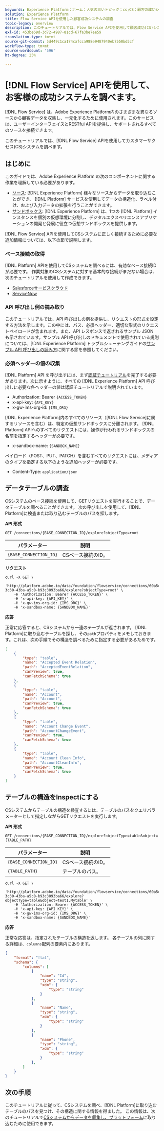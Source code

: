 ```yaml
---
keywords: Experience Platform；ホーム；人気の高いトピック；cs;CS；顧客の成功システム
solution: Experience Platform
title: Flow Service APIを使用した顧客成功システムの調査
topic-legacy: overview
description: このチュートリアルでは、Flow Service APIを使用して顧客成功(CS)システムを調べます。
exl-id: 453be69d-3d72-4987-81cd-67fa3be7ee59
translation-type: tm+mt
source-git-commit: 5d449c1ca174cafcca988e9487940eb7550bd5cf
workflow-type: tm+mt
source-wordcount: '596'
ht-degree: 25%

---
```


# [!DNL Flow Service] APIを使用して、お客様の成功システムを調べます。

[!DNL Flow Service] は、Adobe Experience Platform内のさまざまな異なるソースから顧客データを収集し、一元化するために使用されます。このサービスは、ユーザーインターフェイスとRESTful APIを提供し、サポートされるすべてのソースを接続できます。

このチュートリアルでは、[!DNL Flow Service] APIを使用してカスタマーサクセス(CS)システムを調べます。

## はじめに

このガイドでは、Adobe Experience Platform の次のコンポーネントに関する作業を理解している必要があります。

* [ソース](../../../home.md): [!DNL Experience Platform] 様々なソースからデータを取り込むことができ、 [!DNL Platform] サービスを使用してデータの構造化、ラベル付け、および入力データの拡張を行うことができます。
* [サンドボックス](../../../../sandboxes/home.md): [!DNL Experience Platform] は、1つの [!DNL Platform] インスタンスを個別の仮想環境に分割し、デジタルエクスペリエンスアプリケーションの開発と発展に役立つ仮想サンドボックスを提供します。

[!DNL Flow Service] APIを使用してCSシステムに正しく接続するために必要な追加情報については、以下の節で説明します。

### ベース接続の取得

[!DNL Platform] APIを使用してCSシステムを調べるには、有効なベース接続IDが必要です。 作業対象のCSシステムに対する基本的な接続がまだない場合は、次のチュートリアルを使用して作成できます。

* [Salesforceサービスクラウド](../create/customer-success/salesforce-service-cloud.md)
* [ServiceNow](../create/customer-success/servicenow.md)

### API 呼び出し例の読み取り

このチュートリアルでは、API 呼び出しの例を提供し、リクエストの形式を設定する方法を示します。この中には、パス、必須ヘッダー、適切な形式のリクエストペイロードが含まれます。また、API レスポンスで返されるサンプル JSON も示されています。サンプル API 呼び出しのドキュメントで使用されている規則については、[!DNL Experience Platform] トラブルシューテングガイドの[サンプル API 呼び出しの読み方](../../../../landing/troubleshooting.md#how-do-i-format-an-api-request)に関する節を参照してください。

### 必須ヘッダーの値の収集

[!DNL Platform] API を呼び出すには、まず[認証チュートリアル](https://www.adobe.com/go/platform-api-authentication-en)を完了する必要があります。次に示すように、すべての [!DNL Experience Platform] API 呼び出しに必要な各ヘッダーの値は認証チュートリアルで説明されています。

* Authorization: Bearer `{ACCESS_TOKEN}`
* x-api-key: `{API_KEY}`
* x-gw-ims-org-id: `{IMS_ORG}`

[!DNL Experience Platform]内のすべてのリソース（[!DNL Flow Service]に属するリソースを含む）は、特定の仮想サンドボックスに分離されます。 [!DNL Platform] APIへのすべてのリクエストには、操作が行われるサンドボックスの名前を指定するヘッダーが必要です。

* x-sandbox-name: `{SANDBOX_NAME}`

ペイロード（POST、PUT、PATCH）を含むすべてのリクエストには、メディアのタイプを指定する以下のような追加ヘッダーが必要です。

* Content-Type: `application/json`

## データテーブルの調査

CSシステムのベース接続を使用して、GETリクエストを実行することで、データテーブルを調べることができます。 次の呼び出しを使用して、[!DNL Platform]に検査または取り込むテーブルのパスを探します。

**API 形式**

```http
GET /connections/{BASE_CONNECTION_ID}/explore?objectType=root
```

| パラメーター | 説明 |
| --- | --- |
| `{BASE_CONNECTION_ID}` | CSベース接続のID。 |

**リクエスト**

```shell
curl -X GET \
    'http://platform.adobe.io/data/foundation/flowservice/connections/60a5c8b9-3c30-43ba-a5c8-b93c3093ba66/explore?objectType=root' \
    -H 'Authorization: Bearer {ACCESS_TOKEN}' \
    -H 'x-api-key: {API_KEY}' \
    -H 'x-gw-ims-org-id: {IMS_ORG}' \
    -H 'x-sandbox-name: {SANDBOX_NAME}'
```

**応答** 

正常に応答すると、CSシステムから一連のテーブルが返されます。 [!DNL Platform]に取り込むテーブルを探し、その`path`プロパティをメモしておきます。これは、次の手順でその構造を調べるために指定する必要があるためです。

```json
[
    {
        "type": "table",
        "name": "Accepted Event Relation",
        "path": "AcceptedEventRelation",
        "canPreview": true,
        "canFetchSchema": true
    },
    {
        "type": "table",
        "name": "Account",
        "path": "Account",
        "canPreview": true,
        "canFetchSchema": true
    },
    {
        "type": "table",
        "name": "Account Change Event",
        "path": "AccountChangeEvent",
        "canPreview": true,
        "canFetchSchema": true
    },
    {
        "type": "table",
        "name": "Account Clean Info",
        "path": "AccountCleanInfo",
        "canPreview": true,
        "canFetchSchema": true
    }
]
```

## テーブルの構造をInspectにする

CSシステムからテーブルの構造を検査するには、テーブルのパスをクエリパラメーターとして指定しながらGETリクエストを実行します。

**API 形式**

```http
GET /connections/{BASE_CONNECTION_ID}/explore?objectType=table&object={TABLE_PATH}
```

| パラメーター | 説明 |
| --- | --- |
| `{BASE_CONNECTION_ID}` | CSベース接続のID。 |
| `{TABLE_PATH}` | テーブルのパス。 |

```shell
curl -X GET \
    'http://platform.adobe.io/data/foundation/flowservice/connections/60a5c8b9-3c30-43ba-a5c8-b93c3093ba66/explore?objectType=table&object=test1.Mytable' \
    -H 'Authorization: Bearer {ACCESS_TOKEN}' \
    -H 'x-api-key: {API_KEY}' \
    -H 'x-gw-ims-org-id: {IMS_ORG}' \
    -H 'x-sandbox-name: {SANDBOX_NAME}'
```

**応答**

正常な応答は、指定されたテーブルの構造を返します。 各テーブルの列に関する詳細は、`columns`配列の要素内にあります。

```json
{
    "format": "flat",
    "schema": {
        "columns": [
            {
                "name": "Id",
                "type": "string",
                "xdm": {
                    "type": "string"
                }
            },
            {
                "name": "Name",
                "type": "string",
                "xdm": {
                    "type": "string"
                }
            },
            {
                "name": "Phone",
                "type": "string",
                "xdm": {
                    "type": "string"
                }
            },
        ]
    }
}
```

## 次の手順

このチュートリアルに従って、CSシステムを調べ、[!DNL Platform]に取り込むテーブルのパスを見つけ、その構造に関する情報を得ました。 この情報は、次のチュートリアルで[CSシステムからデータを収集し、プラットフォーム](../collect/customer-success.md)に取り込むために使用できます。
